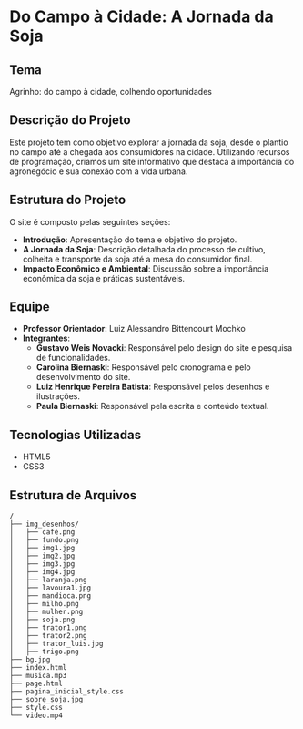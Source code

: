 # Do Campo à Cidade: A Jornada da Soja

## Tema
Agrinho: do campo à cidade, colhendo oportunidades

## Descrição do Projeto
Este projeto tem como objetivo explorar a jornada da soja, desde o plantio no campo até a chegada aos consumidores na cidade. Utilizando recursos de programação, criamos um site informativo que destaca a importância do agronegócio e sua conexão com a vida urbana.

## Estrutura do Projeto
O site é composto pelas seguintes seções:
- **Introdução**: Apresentação do tema e objetivo do projeto.
- **A Jornada da Soja**: Descrição detalhada do processo de cultivo, colheita e transporte da soja até a mesa do consumidor final.
- **Impacto Econômico e Ambiental**: Discussão sobre a importância econômica da soja e práticas sustentáveis.

## Equipe
- **Professor Orientador**: Luiz Alessandro Bittencourt Mochko
- **Integrantes**:
  - **Gustavo Weis Novacki**: Responsável pelo design do site e pesquisa de funcionalidades.
  - **Carolina Biernaski**: Responsável pelo cronograma e pelo desenvolvimento do site.
  - **Luiz Henrique Pereira Batista**: Responsável pelos desenhos e ilustrações.
  - **Paula Biernaski**: Responsável pela escrita e conteúdo textual.

## Tecnologias Utilizadas
- HTML5
- CSS3

## Estrutura de Arquivos
```plaintext
/
├── img_desenhos/
│   ├── café.png
│   ├── fundo.png
│   ├── img1.jpg
│   ├── img2.jpg
│   ├── img3.jpg
│   ├── img4.jpg
│   ├── laranja.png
│   ├── lavoura1.jpg
│   ├── mandioca.png
│   ├── milho.png
│   ├── mulher.png
│   ├── soja.png
│   ├── trator1.png
│   ├── trator2.png
│   ├── trator_luis.jpg
│   ├── trigo.png
├── bg.jpg
├── index.html
├── musica.mp3
├── page.html
├── pagina_inicial_style.css
├── sobre_soja.jpg
├── style.css
└── video.mp4
